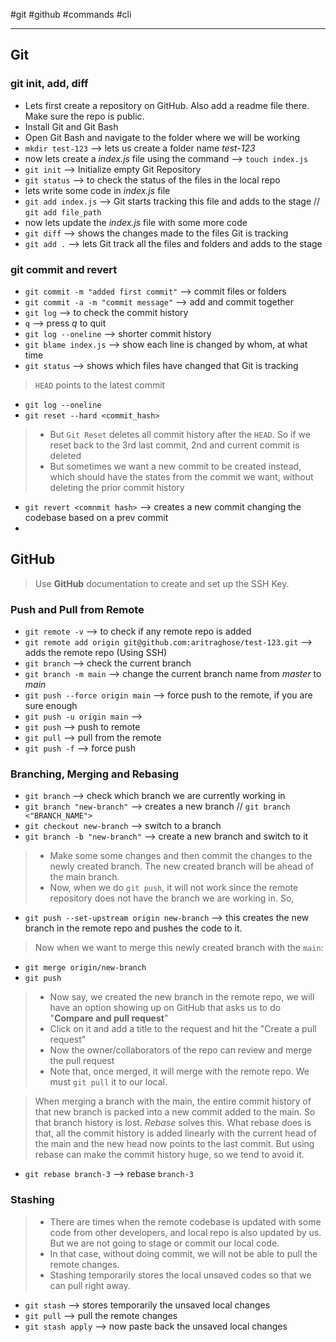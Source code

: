 #git #github #commands #cli 

---

## Git

### git init, add, diff

- Lets first create a repository on GitHub. Also add a readme file there. Make sure the repo is public.
- Install Git and Git Bash
- Open Git Bash and navigate to the folder where we will be working
- `mkdir test-123`  --> lets us create a folder name *test-123*
- now lets create a *index.js* file using the command  --> `touch index.js`
- `git init`  --> Initialize empty Git Repository
- `git status`  --> to check the status of the files in the local repo
- lets write some code in *index.js* file
- `git add index.js`  --> Git starts tracking this file and adds to the stage // `git add file_path`
- now lets update the *index.js* file with some more code
- `git diff`   --> shows the changes made to the files Git is tracking
- `git add .`  --> lets Git track all the files and folders and adds to the stage

### git commit and revert

- `git commit -m "added first commit"`  --> commit files or folders
- `git commit -a -m "commit message"`  --> add and commit together
- `git log`  --> to check the commit history
- `q`   --> press *q* to quit 
- `git log --oneline`  --> shorter commit history
- `git blame index.js`  --> show each line is changed by whom, at what time
- `git status` --> shows which files have changed that Git is tracking
> `HEAD` points to the latest commit
- `git log --oneline`
- `git reset --hard <commit_hash>`
> - But `Git Reset` deletes all commit history after the `HEAD`. So if we reset back to the 3rd last commit, 2nd and current commit is deleted
> - But sometimes we want a new commit to be created instead, which should have the states from the commit we want, without deleting the prior commit history
- `git revert <comnmit hash>`  --> creates a new commit changing the codebase based on a prev commit
- 



## GitHub

> Use **GitHub** documentation to create and set up the SSH Key. 

### Push and Pull from Remote

- `git remote -v`  --> to check if any remote repo is added
- `git remote add origin git@github.com:aritraghose/test-123.git`   --> adds the remote repo (Using SSH)
- `git branch`  --> check the current branch
- `git branch -m main`  --> change the current branch name from *master* to *main*
- `git push --force origin main`  --> force push to the remote, if you are sure enough
- `git push -u origin main`  --> 
- `git push`  --> push to remote
- `git pull`  --> pull from the remote
- `git push -f`  --> force push


### Branching, Merging and Rebasing

- `git branch`  --> check which branch we are currently working in
- `git branch "new-branch"` --> creates a new branch // `git branch <"BRANCH_NAME">`
- `git checkout new-branch` --> switch to a branch
- `git branch -b "new-branch"`  --> create a new branch and switch to it

> - Make some some changes and then commit the changes to the newly created branch. The new created branch will be ahead of the main branch. 
> - Now, when we do `git push`, it will not work since the remote repository does not have the branch we are working in. So,
- `git push --set-upstream origin new-branch`  -->  this creates the new branch in the remote repo and pushes the code to it.

>Now when we want to merge this newly created branch with the `main`:
- `git merge origin/new-branch`
- `git push`

> - Now say, we created the new branch in the remote repo, we will have an option showing up on GitHub that asks us to do "**Compare and pull request**"
> - Click on it and add a title to the request and hit the "Create a pull request"
> - Now the owner/collaborators of the repo can review and merge the pull request
> - Note that, once merged, it will merge with the remote repo. We must `git pull` it to our local.

> When merging a branch with the main, the entire commit history of that new branch is packed into a new commit added to the main. So that branch history is lost. *Rebase* solves this.
> What rebase does is that, all the commit history is added linearly with the current head of the main and the new head now points to the last commit.
> But using rebase can make the commit history huge, so we tend to avoid it.

- `git rebase branch-3`  --> rebase `branch-3`


### Stashing

> - There are times when the remote codebase is updated with some code from other developers, and local repo is also updated by us. But we are not going to stage or commit our local code.
> - In that case, without doing commit, we will not be able to pull the remote changes.
> - Stashing temporarily stores the local unsaved codes so that we can pull right away.

- `git stash` --> stores temporarily the unsaved local changes
- `git pull`  --> pull the remote changes
- `git stash apply` --> now paste back the unsaved local changes
